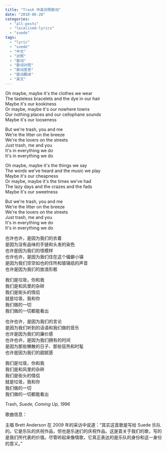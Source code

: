```yaml
---
title: "Trash 中英对照歌词"
date: "2018-06-28"
categories: 
  - "all-posts"
  - "localised-lyrics"
  - "suede"
tags: 
  - "lyric"
  - "suede"
  - "中文"
  - "对照"
  - "歌词"
  - "歌词对照"
  - "歌词意思"
  - "歌词翻译"
  - "英文"
---
```


Oh maybe, maybe it's the clothes we wear  
The tasteless bracelets and the dye in our hair  
Maybe it's our kookiness  
Or maybe, maybe it's our nowhere towns  
Our nothing places and our cellophane sounds  
Maybe it's our looseness

But we're trash, you and me  
We're the litter on the breeze  
We're the lovers on the streets  
Just trash, me and you  
It's in everything we do  
It's in everything we do

Oh maybe, maybe it's the things we say  
The words we've heard and the music we play  
Maybe it's our cheapness  
Or maybe, maybe it's the times we've had  
The lazy days and the crazes and the fads  
Maybe it's our sweetness

But we're trash, you and me  
We're the litter on the breeze  
We're the lovers on the streets  
Just trash, me and you  
It's in everything we do  
It's in everything we do

也许也许，是因为我们的衣着  
是因为没有品味的手链和头发的染色  
也许是因为我们的怪模样  
也许也许，是因为我们住在这个偏僻小镇  
是因为我们空空如也的住所和玻璃纸的声音  
也许是因为我们的放浪形骸

我们是垃圾，你和我  
我们是和风里的杂碎  
我们是街头的情侣  
就是垃圾，我和你  
我们做的一切  
我们做的一切都能看出

也许也许，是因为我们的言论  
是因为我们听到的话语和我们做的音乐  
也许是因为我们的廉价感  
也许也许，是因为我们拥有的时间  
是因为那些懒散的日子、那些狂热和时髦  
也许是因为我们的甜腻感

我们是垃圾，你和我  
我们是和风里的杂碎  
我们是街头的情侣  
就是垃圾，我和你  
我们做的一切  
我们做的一切都能看出

Trash, *Suede, Coming Up, 1996*

歌曲信息：

主唱 Brett Anderson 在 2009 年的采访中说道：“其实这首歌是写给 Suede 乐队的。它是乐队的庆祝作品，但也是乐迷们的庆祝作品。这是首关于我们的歌，写的是我们所代表的价值。尽管听起来像情歌，它真正表达的是乐队的身份和这一身份的意义。”
